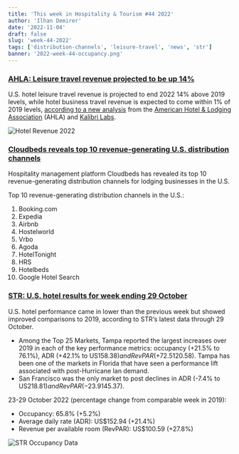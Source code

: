 ```yaml
---
title: 'This week in Hospitality & Tourism #44 2022'
author: 'Ilhan Demirer'
date: '2022-11-04'
draft: false
slug: 'week-44-2022'
tags: ['distribution-channels', 'leisure-travel', 'news', 'str']
banner: '2022-week-44-occupancy.png'
---
```


### [AHLA: Leisure travel revenue projected to be up 14%](https://hotelbusiness.com/2022-hotel-leisure-travel-revenue-projected-to-be-up-14-over-pre-pandemic-levels)

U.S. hotel leisure travel revenue is projected to end 2022 14% above 2019 levels, while hotel business travel revenue is expected to come within 1% of 2019 levels, [according to a new analysis](https://www.ahla.com/sites/default/files/KALIBRI%20TOP%2050%20CITIES%20BUSINESS%20LEISURE%2010.14.22.pdf) from the [American Hotel & Lodging Association](https://www.ahla.com/) (AHLA) and [Kalibri Labs](https://www.kalibrilabs.com/).

![Hotel Revenue 2022](/images/blogimages/2022-week-44-hotel-revenue.png)

### [Cloudbeds reveals top 10 revenue-generating U.S. distribution channels](https://hotelbusiness.com/cloudbeds-reveals-top-10-revenue-generating-u-s-distribution-channels)

Hospitality management platform Cloudbeds has revealed its top 10 revenue-generating distribution channels for lodging businesses in the U.S.

Top 10 revenue-generating distribution channels in the U.S.:

1. Booking.com
2. Expedia
3. Airbnb
4. Hostelworld
5. Vrbo
6. Agoda
7. HotelTonight
8. HRS
9. Hotelbeds
10. Google Hotel Search

### [STR: U.S. hotel results for week ending 29 October](https://str.com/press-release/str-us-hotel-results-week-ending-29-october)

U.S. hotel performance came in lower than the previous week but showed improved comparisons to 2019, according to STR‘s latest data through 29 October.

- Among the Top 25 Markets, Tampa reported the largest increases over 2019 in each of the key performance metrics: occupancy (+21.5% to 76.1%), ADR (+42.1% to US$158.38) and RevPAR (+72.5% to US$120.58). Tampa has been one of the markets in Florida that have seen a performance lift associated with post-Hurricane Ian demand.
- San Francisco was the only market to post declines in ADR (-7.4% to US$218.81) and RevPAR (-23.9% to US$145.37).

23-29 October 2022 (percentage change from comparable week in 2019):

- Occupancy: 65.8% (+5.2%)
- Average daily rate (ADR): US$152.94 (+21.4%)
- Revenue per available room (RevPAR): US$100.59 (+27.8%)

![STR Occupancy Data](/images/blogimages/2022-week-44-occupancy.png)
